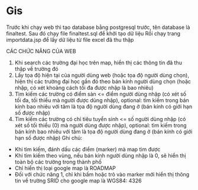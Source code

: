 # Gis
Trước khi chạy web thì tạo database bằng postgresql trước, tên database là finaltest.
Sau đó chạy file finaltest.sql để khởi tạo dữ liệu
Rồi chạy trang importdata.jsp để lấy dữ liệu từ file excel đã thu thập

CÁC CHỨC NĂNG CỦA WEB
1. Khi search các trường đại học trên map, hiển thị các thông tin đã thu thập về trường đó
2. Lấy tọa độ hiện tại của người dùng web (hoặc tọa độ người dùng chọn), hiện thị các trường đại học gần đó theo bán kính người dùng chọn (hoặc nhập, có xét khoảng cách tối đa được nhập là bao nhiêu)
3. Tìm kiếm các trường có điểm sàn <= điểm người dùng nhập (có xét số tối đa, tối thiểu mà người được dùng nhập), optional: tìm kiếm trong bán kính bao nhiêu với tâm là tọa độ người dùng đang ở (bán kính có giới hạn số được nhập)
4. Tìm kiếm các trường có chỉ tiêu tuyển sinh <= số người dùng nhập (có xét số tối thiểu (0) mà người dùng được nhập), optional: tìm kiếm trong bán kính bao nhiêu với tâm là tọa độ người dùng đang ở (bán kính có giới hạn số được nhập)
Ghi chú: 
- Khi tìm kiếm, đánh dấu các điểm (marker) mà map tìm được
- Khi tìm kiếm theo vùng, nếu bán kính người dùng nhập là 0, sẽ hiển thị toàn bộ các trường trong thành phố
- Chỉ hiển thị loại google map là ROADMAP
- Đối với chức năng 1, chỉ khi bấm hoặc trỏ vào marker mới hiển thị thông tin về trường
SRID cho google map là WGS84: 4326
